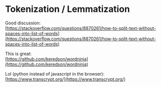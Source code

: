 # Tokenization / Lemmatization

Good discussion:  
[https://stackoverflow.com/questions/8870261/how-to-split-text-without-spaces-into-list-of-words](https://stackoverflow.com/questions/8870261/how-to-split-text-without-spaces-into-list-of-words)

This is great:  
[https://github.com/keredson/wordninja](https://github.com/keredson/wordninja)

Lol \(python instead of javascript in the browser\):  
[https://www.transcrypt.org/](https://www.transcrypt.org/)

